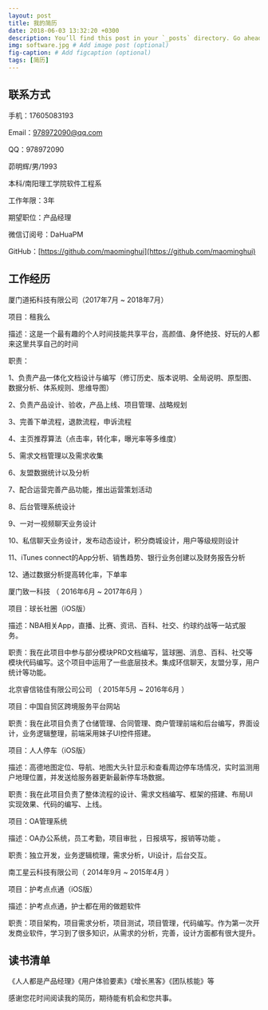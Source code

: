 ```yaml
---
layout: post
title: 我的简历
date: 2018-06-03 13:32:20 +0300
description: You’ll find this post in your `_posts` directory. Go ahead and edit it and re-build the site to see your changes. # Add post description (optional)
img: software.jpg # Add image post (optional)
fig-caption: # Add figcaption (optional)
tags: [简历]
---
```




## 联系方式
手机：17605083193

Email：978972090@qq.com

QQ：978972090

茆明辉/男/1993

本科/南阳理工学院软件工程系

工作年限：3年

期望职位：产品经理

微信订阅号：DaHuaPM

GitHub：[https://github.com/maominghui](https://github.com/maominghui)

## 工作经历

厦门道拓科技有限公司（2017年7月 ~ 2018年7月）

项目：租我么 

描述：这是一个最有趣的个人时间技能共享平台，高颜值、身怀绝技、好玩的人都来这里共享自己的时间 

职责： 

1、负责产品一体化文档设计与编写（修订历史、版本说明、全局说明、原型图、数据分析、体系规则、思维导图） 

2、负责产品设计、验收，产品上线、项目管理、战略规划 

3、完善下单流程，退款流程，申诉流程

4、主页推荐算法（点击率，转化率，曝光率等多维度） 

5、需求文档管理以及需求收集

6、友盟数据统计以及分析

7、配合运营完善产品功能，推出运营策划活动

8、后台管理系统设计

9、一对一视频聊天业务设计

10、私信聊天业务设计，发布动态设计，积分商城设计，用户等级规则设计

11、iTunes connect的App分析、销售趋势、银行业务创建以及财务报告分析

12、通过数据分析提高转化率，下单率

厦门致一科技 （ 2016年6月 ~ 2017年6月 ）

项目：球长社圈（iOS版）

描述：NBA相关App，直播、比赛、资讯、百科、社交、约球约战等一站式服务。

职责：我在此项目中参与部分模块PRD文档编写，篮球圈、消息、百科、社交等模块代码编写。这个项目中运用了一些底层技术。集成环信聊天，友盟分享，用户统计等功能。



北京睿信铭佳有限公司公司 （ 2015年5月 ~ 2016年6月 ）

项目：中国自贸区跨境服务平台网站

职责：我在此项目负责了仓储管理、合同管理、商户管理前端和后台编写，界面设计，业务逻辑整理，前端采用妹子UI控件搭建。



项目：人人停车（iOS版）

描述：高德地图定位、导航、地图大头针显示和查看周边停车场情况，实时监测用户地理位置，并发送给服务器更新最新停车场数据。

职责：我在此项目负责了整体流程的设计、需求文档编写、框架的搭建、布局UI实现效果、代码的编写、上线。



项目：OA管理系统

描述：OA办公系统，员工考勤，项目审批 ，日报填写，报销等功能 。

职责：独立开发，业务逻辑梳理，需求分析，UI设计，后台交互。



南工星云科技有限公司（ 2014年9月 ~ 2015年4月 ）

项目：护考点点通（iOS版）

描述：护考点点通，护士都在用的做题软件

职责：项目架构，项目需求分析，项目测试，项目管理，代码编写。作为第一次开发商业软件，学习到了很多知识，从需求的分析，完善，设计方面都有很大提升。


## 读书清单

《人人都是产品经理》《用户体验要素》《增长黑客》《团队核能》等


感谢您花时间阅读我的简历，期待能有机会和您共事。
